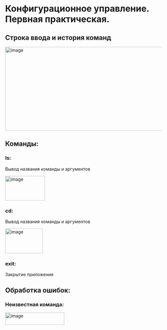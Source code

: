 # Конфигурационное управление. Первная практическая.
## Строка ввода и история команд
<img width="750" height="270" alt="image" src="https://github.com/user-attachments/assets/3f61a1f4-d0ff-471f-9e5f-6747a265f08b" />

## Команды:
### ls: 
Вывод названия команды и аргументов

<img width="128" height="79" alt="image" src="https://github.com/user-attachments/assets/406bfaa9-c155-4fb9-b4f8-d79f6ce5099a" />

### cd: 
Вывод названия команды и аргументов

<img width="121" height="80" alt="image" src="https://github.com/user-attachments/assets/e2a8a3af-0770-419c-bc3b-ade07dbe8026" />

### exit: 
Закрытие приложения

## Обработка ошибок:
### Неизвестная команда:
<img width="190" height="40" alt="image" src="https://github.com/user-attachments/assets/c027b503-4fad-4270-ad61-fc4ffecdee10" />


